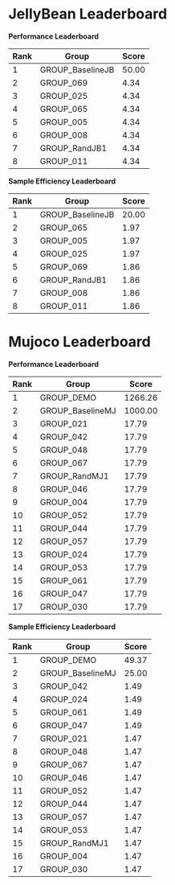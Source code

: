 # JellyBean Leaderboard

**Performance Leaderboard**

|Rank      |Group     |Score     |
|----------|----------|----------|
|1      |GROUP_BaselineJB     |50.00     |
|2      |GROUP_069     |4.34     |
|3      |GROUP_025     |4.34     |
|4      |GROUP_065     |4.34     |
|5      |GROUP_005     |4.34     |
|6      |GROUP_008     |4.34     |
|7      |GROUP_RandJB1     |4.34     |
|8      |GROUP_011     |4.34     |


**Sample Efficiency Leaderboard**

|Rank      |Group     |Score     |
|----------|----------|----------|
|1      |GROUP_BaselineJB     |20.00     |
|2      |GROUP_065     |1.97     |
|3      |GROUP_005     |1.97     |
|4      |GROUP_025     |1.97     |
|5      |GROUP_069     |1.86     |
|6      |GROUP_RandJB1     |1.86     |
|7      |GROUP_008     |1.86     |
|8      |GROUP_011     |1.86     |


# Mujoco Leaderboard

**Performance Leaderboard**

|Rank      |Group     |Score     |
|----------|----------|----------|
|1      |GROUP_DEMO     |1266.26     |
|2      |GROUP_BaselineMJ     |1000.00     |
|3      |GROUP_021     |17.79     |
|4      |GROUP_042     |17.79     |
|5      |GROUP_048     |17.79     |
|6      |GROUP_067     |17.79     |
|7      |GROUP_RandMJ1     |17.79     |
|8      |GROUP_046     |17.79     |
|9      |GROUP_004     |17.79     |
|10      |GROUP_052     |17.79     |
|11      |GROUP_044     |17.79     |
|12      |GROUP_057     |17.79     |
|13      |GROUP_024     |17.79     |
|14      |GROUP_053     |17.79     |
|15      |GROUP_061     |17.79     |
|16      |GROUP_047     |17.79     |
|17      |GROUP_030     |17.79     |


**Sample Efficiency Leaderboard**

|Rank      |Group     |Score     |
|----------|----------|----------|
|1      |GROUP_DEMO     |49.37     |
|2      |GROUP_BaselineMJ     |25.00     |
|3      |GROUP_042     |1.49     |
|4      |GROUP_024     |1.49     |
|5      |GROUP_061     |1.49     |
|6      |GROUP_047     |1.49     |
|7      |GROUP_021     |1.47     |
|8      |GROUP_048     |1.47     |
|9      |GROUP_067     |1.47     |
|10      |GROUP_046     |1.47     |
|11      |GROUP_052     |1.47     |
|12      |GROUP_044     |1.47     |
|13      |GROUP_057     |1.47     |
|14      |GROUP_053     |1.47     |
|15      |GROUP_RandMJ1     |1.47     |
|16      |GROUP_004     |1.47     |
|17      |GROUP_030     |1.47     |


